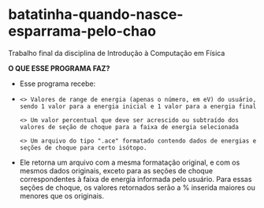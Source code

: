 # batatinha-quando-nasce-esparrama-pelo-chao

Trabalho final da disciplina de Introdução à Computação em Física


**O QUE ESSE PROGRAMA FAZ?**

*   Esse programa recebe:
*   
      <> Valores de range de energia (apenas o número, em eV) do usuário, sendo 1 valor para a energia inicial e 1 valor para a energia final
      
      <> Um valor percentual que deve ser acrescido ou subtraído dos valores de seção de choque para a faixa de energia selecionada
      
      <> Um arquivo do tipo ".ace" formatado contendo dados de energias e seções de choque para certo isótopo.

*   Ele retorna um arquivo com a mesma formatação original, e com os mesmos dados originais, exceto para as seções de choque correspondentes à faixa de energia informada pelo usuário. Para essas seções de choque, os valores retornados serão a % inserida maiores ou menores que os originais.
